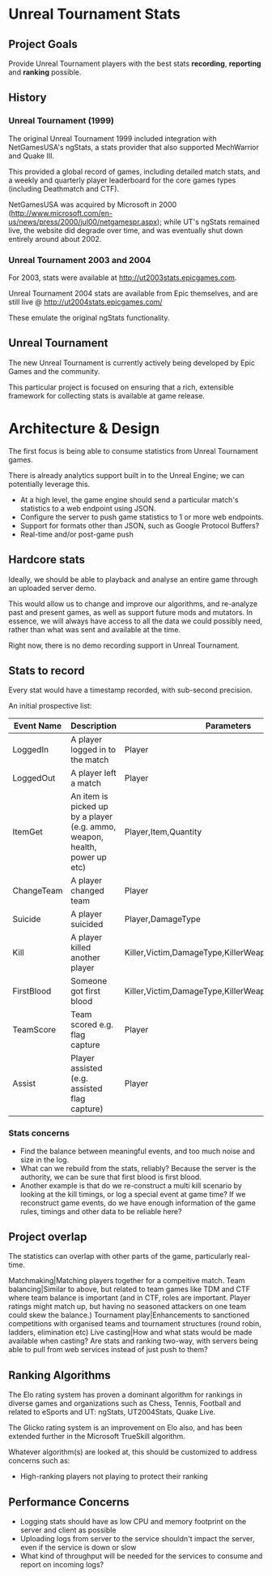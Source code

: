 # Unreal Tournament Stats

## Project Goals

Provide Unreal Tournament players with the best stats **recording**, **reporting** and **ranking** possible.

## History

### Unreal Tournament (1999)

The original Unreal Tournament 1999 included integration with NetGamesUSA's
ngStats, a stats provider that also supported MechWarrior and Quake III.

This provided a global record of games, including detailed match stats, and a weekly and quarterly
player leaderboard for the core games types (including Deathmatch and CTF).

NetGamesUSA was acquired by Microsoft in 2000 (http://www.microsoft.com/en-us/news/press/2000/jul00/netgamespr.aspx);
while UT's ngStats remained live, 
the website did degrade over time, and was eventually shut down entirely around about 2002.

### Unreal Tournament 2003 and 2004

For 2003, stats were available at http://ut2003stats.epicgames.com.

Unreal Tournament 2004 stats are available from Epic themselves, and are still live @ http://ut2004stats.epicgames.com/

These emulate the original ngStats functionality.

## Unreal Tournament

The new Unreal Tournament is currently actively being developed by Epic Games and the community.

This particular project is focused on ensuring that a rich, extensible framework for collecting stats is available at game release.

# Architecture & Design

The first focus is being able to consume statistics from Unreal Tournament games.

There is already analytics support built in to the Unreal Engine; we can potentially leverage this.

* At a high level, the game engine should send a particular match's statistics to a web endpoint using JSON.
* Configure the server to push game statistics to 1 or more web endpoints.
* Support for formats other than JSON, such as Google Protocol Buffers?
* Real-time and/or post-game push

## Hardcore stats

Ideally, we should be able to playback and analyse an entire game through an uploaded server demo.

This would allow us to change and improve our algorithms, and re-analyze past and present games, 
as well as support future mods and mutators. In essence, we will always have access to all the data
we could possibly need, rather than what was sent and available at the time.

Right now, there is no demo recording support in Unreal Tournament.

## Stats to record

Every stat would have a timestamp recorded, with sub-second precision.

An initial prospective list:

Event Name|Description|Parameters
----------|-----------|----------
LoggedIn|A player logged in to the match|Player
LoggedOut|A player left a match|Player
ItemGet|An item is picked up by a player (e.g. ammo, weapon, health, power up etc)|Player,Item,Quantity
ChangeTeam|A player changed team|Player
Suicide|A player suicided|Player,DamageType
Kill|A player killed another player|Killer,Victim,DamageType,KillerWeapon,VictimWeapon
FirstBlood|Someone got first blood|Killer,Victim,DamageType,KillerWeapon,VictimWeapon
TeamScore|Team scored e.g. flag capture|Player
Assist|Player assisted (e.g. assisted flag capture)|Player


### Stats concerns

* Find the balance between meaningful events, and too much noise and size in the log.
* What can we rebuild from the stats, reliably? Because the server is the authority, we can be sure that first blood is first blood.
* Another example is that do we re-construct a multi kill scenario by looking at the kill timings, or log a special event
at game time? If we reconstruct game events, do we have enough information of the game rules, timings and other data to be
reliable here?

## Project overlap

The statistics can overlap with other parts of the game, particularly real-time.

Matchmaking|Matching players together for a compeitive match.
Team balancing|Similar to above, but related to team games like TDM and CTF where team balance is important (and in CTF, roles are important. Player ratings might match up, but having no seasoned attackers on one team could skew the balance.)
Tournament play|Enhancements to sanctioned competitions with organised teams and tournament structures (round robin, ladders, elimination etc)
Live casting|How and what stats would be made available when casting? Are stats and ranking two-way, with servers being able to pull from web services instead of just push to them?

## Ranking Algorithms

The Elo rating system has proven a dominant algorithm for rankings in diverse games and organizations such as Chess, Tennis, Football and related to eSports and UT: ngStats, UT2004Stats, Quake Live.

The Glicko rating system is an improvement on Elo also, and has been extended further in the Microsoft TrueSkill algorithm.

Whatever algorithm(s) are looked at, this should be customized to address concerns such as:

* High-ranking players not playing to protect their ranking


## Performance Concerns

* Logging stats should have as low CPU and memory footprint on the server and client as possible
* Uploading logs from server to the service shouldn't impact the server, even if the service is down or slow
* What kind of throughput will be needed for the services to consume and report on incoming logs?